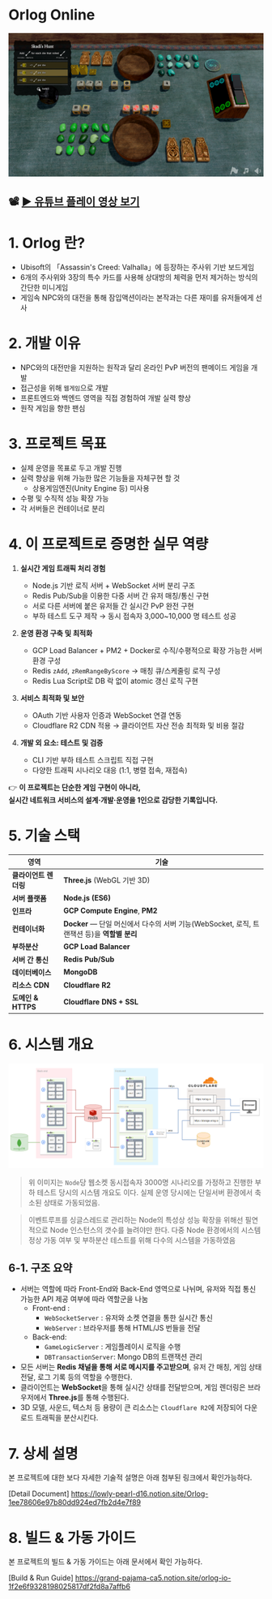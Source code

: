 # Orlog Online
![alt text](Images/thumbnail.png)



## 📽 [▶ 유튜브 플레이 영상 보기](https://www.youtube.com/watch?v=zSa8XJc0aY4)



# 1. Orlog 란?
- Ubisoft의 「Assassin's Creed: Valhalla」에 등장하는 주사위 기반 보드게임
- 6개의 주사위와 3장의 특수 카드를 사용해 상대방의 체력을 먼저 제거하는 방식의 간단한 미니게임
- 게임속 NPC와의 대전을 통해 잠입액션이라는 본작과는 다른 재미를 유저들에게 선사

# 2. 개발 이유
- NPC와의 대전만을 지원하는 원작과 달리 온라인 PvP 버전의 팬메이드 게임을 개발
- 접근성을 위해 `웹게임`으로 개발
- 프론트엔드와 백엔드 영역을 직접 경험하여 개발 실력 향상
- 원작 게임을 향한 팬심



# 3. 프로젝트 목표
- 실제 운영을 목표로 두고 개발 진행
- 실력 향상을 위해 가능한 많은 기능들을 자체구현 할 것
  - 상용게임엔진(Unity Engine 등) 미사용
- 수평 및 수직적 성능 확장 가능
- 각 서버들은 컨테이너로 분리


# 4. 이 프로젝트로 증명한 실무 역량

1. **실시간 게임 트래픽 처리 경험**
   - Node.js 기반 로직 서버 + WebSocket 서버 분리 구조
   - Redis Pub/Sub을 이용한 다중 서버 간 유저 매칭/통신 구현
   - 서로 다른 서버에 붙은 유저들 간 실시간 PvP 완전 구현
   - 부하 테스트 도구 제작 → 동시 접속자 3,000~10,000 명 테스트 성공

2. **운영 환경 구축 및 최적화**
   - GCP Load Balancer + PM2 + Docker로 수직/수평적으로 확장 가능한 서버 환경 구성
   - Redis `zAdd`, `zRemRangeByScore` → 매칭 큐/스케줄링 로직 구성
   - Redis Lua Script로 DB 락 없이 atomic 갱신 로직 구현

3. **서비스 최적화 및 보안**
   - OAuth 기반 사용자 인증과 WebSocket 연결 연동
   - Cloudflare R2 CDN 적용 → 클라이언트 자산 전송 최적화 및 비용 절감

4. **개발 외 요소: 테스트 및 검증**
   - CLI 기반 부하 테스트 스크립트 직접 구현
   - 다양한 트래픽 시나리오 대응 (1:1, 병렬 접속, 재접속)

👉 **이 프로젝트는 단순한 게임 구현이 아니라,  
실시간 네트워크 서비스의 설계·개발·운영을 1인으로 감당한 기록입니다.**


# 5. 기술 스택

| **영역** | **기술** |
| --- | --- |
| **클라이언트 렌더링** | **Three.js** (WebGL 기반 3D) |
| **서버 플랫폼** | **Node.js (ES6)** |
| **인프라** | **GCP Compute Engine**, **PM2** |
| **컨테이너화** | **Docker** — 단일 머신에서 다수의 서버 기능(WebSocket, 로직, 트랜잭션 등)을 **역할별 분리** |
| **부하분산** | **GCP Load Balancer** |
| **서버 간 통신** | **Redis Pub/Sub** |
| **데이터베이스** | **MongoDB** |
| **리소스 CDN** | **Cloudflare R2** |
| **도메인 & HTTPS** | **Cloudflare DNS + SSL** |


# 6. 시스템 개요
![alt text](Images/architect.png)
> 위 이미지는 `Node`당 웹소켓 동시접속자 3000명 시나리오를 가정하고 진행한 부하 테스트 당시의 시스템 개요도 이다. 실제 운영 당시에는 단일서버 환경에서 축소된 상태로 가동되었음.

> 이벤트루프를 싱글스레드로 관리하는 Node의 특성상 성능 확장을 위해선 필연적으로 Node 인스턴스의 갯수를 늘려야만 한다. 다중 Node 환경에서의 시스템 정상 가동 여부 및 부하분산 테스트를 위해 다수의 시스템을 가동하였음



## 6-1. 구조 요약
- 서버는 역할에 따라 Front-End와 Back-End 영역으로 나뉘며, 유저와 직접 통신 가능한 API 제공 여부에 따라 역할군을 나눔
    - Front-end :
        - `WebSocketServer`  : 유저와 소켓 연결을 통한 실시간 통신
        - `WebServer` : 브라우저를 통해 HTML/JS 번들을 전달
    - Back-end:
        - `GameLogicServer` : 게임플레이시 로직을 수행
        - `DBTransactionServer`: Mongo DB의 트랜잭션 관리
- 모든 서버는 **Redis 채널을 통해 서로 메시지를 주고받으며**, 유저 간 매칭, 게임 상태 전달, 로그 기록 등의 역할을 수행한다.
- 클라이언트는 **WebSocket**을 통해 실시간 상태를 전달받으며, 게임 렌더링은 브라우저에서 **Three.js**를 통해 수행된다.
- 3D 모델, 사운드, 텍스처 등 용량이 큰 리소스는 `Cloudflare R2`에 저장되어 다운로드 트래픽을 분산시킨다.





# 7. 상세 설명
본 프로젝트에 대한 보다 자세한 기술적 설명은 아래 첨부된 링크에서 확인가능하다.

[Detail Document]
https://lowly-pearl-d16.notion.site/Orlog-1ee78606e97b80dd924ed7fb2d4e7f89


# 8. 빌드 & 가동 가이드
본 프로젝트의 빌드 & 가동 가이드는 아래 문서에서 확인 가능하다.

[Build & Run Guide]
https://grand-pajama-ca5.notion.site/orlog-io-1f2e6f9328198025817df2fd8a7affb6

